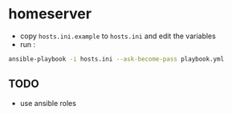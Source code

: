 # homeserver

- copy `hosts.ini.example` to `hosts.ini` and edit the variables
- run :

```bash
ansible-playbook -i hosts.ini --ask-become-pass playbook.yml
```

## TODO

- use ansible roles
